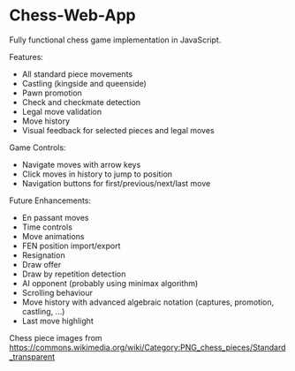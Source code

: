 # Chess-Web-App

Fully functional chess game implementation in JavaScript.

Features:
- All standard piece movements
- Castling (kingside and queenside)
- Pawn promotion
- Check and checkmate detection
- Legal move validation
- Move history
- Visual feedback for selected pieces and legal moves

Game Controls:
- Navigate moves with arrow keys
- Click moves in history to jump to position
- Navigation buttons for first/previous/next/last move

Future Enhancements:
- En passant moves
- Time controls
- Move animations
- FEN position import/export
- Resignation
- Draw offer
- Draw by repetition detection
- AI opponent (probably using minimax algorithm)
- Scrolling behaviour
- Move history with advanced algebraic notation (captures, promotion, castling, ...)
- Last move highlight

Chess piece images from https://commons.wikimedia.org/wiki/Category:PNG_chess_pieces/Standard_transparent
